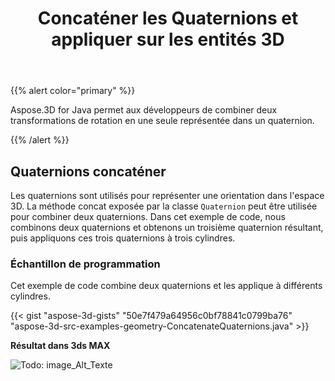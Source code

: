 ﻿---
title: Concaténer les Quaternions et appliquer sur les entités 3D
type: docs
weight: 30
url: /fr/java/concatenate-quaternions-and-apply-on-3d-entities/
description: Aspose.3D for Java permet aux développeurs de combiner deux transformations de rotation en une seule représentée dans un quaternion.
---
{{% alert color="primary" %}} 

Aspose.3D for Java permet aux développeurs de combiner deux transformations de rotation en une seule représentée dans un quaternion.

{{% /alert %}} 
## **Quaternions concaténer**
Les quaternions sont utilisés pour représenter une orientation dans l'espace 3D. La méthode concat exposée par la classe `Quaternion` peut être utilisée pour combiner deux quaternions. Dans cet exemple de code, nous combinons deux quaternions et obtenons un troisième quaternion résultant, puis appliquons ces trois quaternions à trois cylindres.
### **Échantillon de programmation**
Cet exemple de code combine deux quaternions et les applique à différents cylindres.

{{< gist "aspose-3d-gists" "50e7f479a64956c0bf78841c0799ba76" "aspose-3d-src-examples-geometry-ConcatenateQuaternions.java" >}}




**Résultat dans 3ds MAX**

![Todo: image_Alt_Texte](concatenate-quaternions-and-apply-on-3d-entities_1.png)
